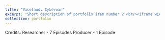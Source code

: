 ```yaml
---
title: "Viceland: Cyberwar"
excerpt: "Short description of portfolio item number 2 <br/><iframe width="500" height="300" src="https://www.youtube.com/embed/BpyCl1Qm6Xs" frameborder="0" allow="accelerometer; autoplay; encrypted-media; gyroscope; picture-in-picture" allowfullscreen></iframe>"
collection: portfolio
---
```


Credits: 
Researcher - 7 Episodes
Producer - 1 Episode
